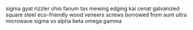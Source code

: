 sigma gyat rizzler ohio fanum tax mewing edging kai cenat galvanized square steel eco-friendly wood veneers screws borrowed from aunt ultra microwave sigma vs alpha beta omega gamma
